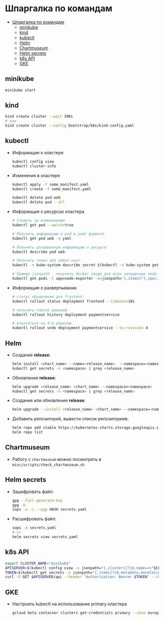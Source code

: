 # Шпаргалка по командам

* [Шпаргалка по командам](#%d0%a8%d0%bf%d0%b0%d1%80%d0%b3%d0%b0%d0%bb%d0%ba%d0%b0-%d0%bf%d0%be-%d0%ba%d0%be%d0%bc%d0%b0%d0%bd%d0%b4%d0%b0%d0%bc)
  * [minikube](#minikube)
  * [kind](#kind)
  * [kubectl](#kubectl)
  * [Helm](#helm)
  * [Chartmuseum](#chartmuseum)
  * [Helm secrets](#helm-secrets)
  * [k8s API](#k8s-api)
  * [GKE](#gke)

## minikube

```bash
minikube start
```

## kind

```bash
kind create cluster --wait 300s
# или
kind create cluster --config bootstrap/k8s/kind-config.yaml
```

## kubectl

* Информация о кластере

  ```bash
  kubectl config view
  kubectl cluster-info
  ```

* Изменения в кластере

  ```bash
  kubectl apply -f some_manifest.yaml
  kubectl create -f some_manifest.yaml

  kubectl delete pod web
  kubectl delete pod --all
  ```

* Информация о ресурсах кластера

  ```bash
  # Следить за изменениями
  kubectl get pod --watch=true

  # Получить информацию о pod в yaml формате
  kubectl get pod web -o yaml

  # Получить расширенную информацию о ресурсе
  kubectl describe pod web

  # Получить токен для admin-user
  kubectl -n kube-system describe secret $(kubectl -n kube-system get secret | grep admin-user | awk '{print $1}')

  # Пример jsonpath - получить docker image для всех запущенных node-exporter
  kubectl get pods -l app=node-exporter -o=jsonpath='{.items[*].spec.containers[0].image}'
  ```

* Информация о развертывании

  ```bash
  # статус обновления для frontend
  kubectl rollout status deployment frontend --timeout=10s

  # получить список ревизий
  kubectl rollout history deployment paymentservice

  # откатиться на 4-ю ревизию
  kubectl rollout undo deployment paymentservice --to-revision 4
  ```

## Helm

* Создание **release**:

  ```bash
  helm install <chart_name> --name=<release_name>  --namespace=<namespace>
  kubectl get secrets -n <namespace> | grep <release_name>
  ```

* Обновление **release**:

  ```bash
  helm upgrade <release_name> <chart_name> --namespace=<namespace>
  kubectl get secrets -n <namespace> | grep <release_name>
  ```

* Создание или обновление **release**:

  ```bash
  helm upgrade --install <release_name> <chart_name> --namespace=<namespace>
  ```

* Добавить репозиторий, вывести список репозиториев:

  ```bash
  helm repo add stable https://kubernetes-charts.storage.googleapis.com
  helm repo list
  ```

## Chartmuseum

* Работу с `chartmuseum` можно посмотреть в `misc/scripts/check_chartmuseum.sh`

## Helm secrets

* Зашифровать файл:

  ```bash
  gpg --full-generate-key
  gpg -k
  sops -e -i --pgp HASH secrets.yaml
  ```

* Расшифровать файл:

  ```bash
  sops -d secrets.yaml
  # or
  helm secrets view secrets.yaml
  ```

## k8s API

```bash
export CLUSTER_NAME="minikube"
APISERVER=$(kubectl config view -o jsonpath="{.clusters[?(@.name==\"$CLUSTER_NAME\")].cluster.server}")
TOKEN=$(kubectl get secrets -o jsonpath="{.items[?(@.metadata.annotations['kubernetes\.io/service-account\.name']=='default')].data.token}"|base64 --decode)
curl -X GET $APISERVER/api --header "Authorization: Bearer $TOKEN" --insecure
```

## GKE

* Настроить kubectl на использование primary кластера

  ```bash
  gcloud beta container clusters get-credentials primary --zone europe-west1-b
  ```
